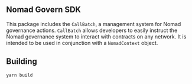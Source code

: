 ## Nomad Govern SDK

This package includes the `CallBatch`, a management system for Nomad governance
actions. `CallBatch` allows developers to easily instruct the Nomad governance
system to interact with contracts on any network. It is intended to be used in
conjunction with a `NomadContext` object.

## Building

```
yarn build
```
